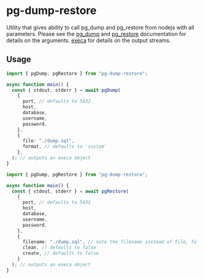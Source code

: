 # pg-dump-restore

Utility that gives ability to call pg_dump and pg_restore from nodejs with all parameters.
Please see the [pg_dump](https://www.postgresql.org/docs/14/app-pgdump.html) and [pg_restore](https://www.postgresql.org/docs/14/app-pgrestore.html) documentation for details on the arguments.
[execa](https://github.com/sindresorhus/execa) for details on the output streams.
## Usage

```typescript
import { pgDump, pgRestore } from "pg-dump-restore";

async function main() {
  const { stdout, stderr } = await pgDump(
    {
      port, // defaults to 5432
      host,
      database,
      username,
      password,
    },
    {
      file: "./dump.sql",
      format, // defaults to 'custom'
    },
  ); // outputs an execa object
}
```
```typescript
import { pgDump, pgRestore } from "pg-dump-restore";

async function main() {
  const { stdout, stderr } = await pgRestore(
    {
      port, // defaults to 5432
      host,
      database,
      username,
      password,
    },
    {
      filename: "./dump.sql", // note the filename instead of file, following the pg_restore naming.
      clean, // defaults to false
      create, // defaults to false
    }
  ); // outputs an execa object
}
```
